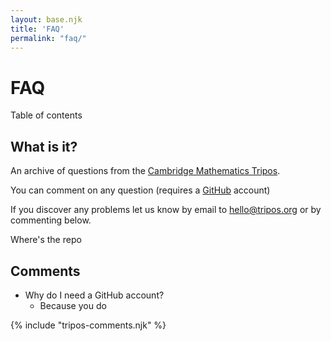 ```yaml
--- 
layout: base.njk 
title: 'FAQ'
permalink: "faq/"
---
```


# FAQ

Table of contents

## What is it?

An archive of questions from the [Cambridge Mathematics Tripos](https://www.maths.cam.ac.uk/undergrad/pastpapers/past-ia-ib-and-ii-examination-papers). 

You can comment on any question (requires a [GitHub](https://github.com/) account)

If you discover any problems let us know by email to [hello@tripos.org](mailto:hello@tripos.org) or by commenting below.

Where's the repo

## Comments

- Why do I need a GitHub account?
    - Because you do

{% include "tripos-comments.njk" %}
